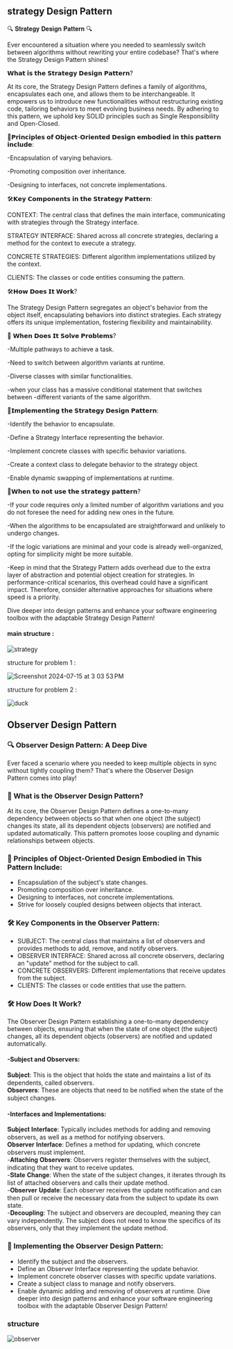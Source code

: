 ## strategy Design Pattern
🔍 𝐒𝐭𝐫𝐚𝐭𝐞𝐠𝐲 𝐃𝐞𝐬𝐢𝐠𝐧 𝐏𝐚𝐭𝐭𝐞𝐫𝐧 🔍

Ever encountered a situation where you needed to seamlessly switch between algorithms without rewriting your entire codebase? That's where the Strategy Design Pattern shines!

𝗪𝗵𝗮𝘁 𝗶𝘀 𝘁𝗵𝗲 𝗦𝘁𝗿𝗮𝘁𝗲𝗴𝘆 𝗗𝗲𝘀𝗶𝗴𝗻 𝗣𝗮𝘁𝘁𝗲𝗿𝗻?

At its core, the Strategy Design Pattern defines a family of algorithms, encapsulates each one, and allows them to be interchangeable. It empowers us to introduce new functionalities without restructuring existing code, tailoring behaviors to meet evolving business needs. By adhering to this pattern, we uphold key SOLID principles such as Single Responsibility and Open-Closed.

🌟𝗣𝗿𝗶𝗻𝗰𝗶𝗽𝗹𝗲𝘀 𝗼𝗳 𝗢𝗯𝗷𝗲𝗰𝘁-𝗢𝗿𝗶𝗲𝗻𝘁𝗲𝗱 𝗗𝗲𝘀𝗶𝗴𝗻 𝗲𝗺𝗯𝗼𝗱𝗶𝗲𝗱 𝗶𝗻 𝘁𝗵𝗶𝘀 𝗽𝗮𝘁𝘁𝗲𝗿𝗻 𝗶𝗻𝗰𝗹𝘂𝗱𝗲:

-Encapsulation of varying behaviors.

-Promoting composition over inheritance.

-Designing to interfaces, not concrete implementations.

🛠️𝗞𝗲𝘆 𝗖𝗼𝗺𝗽𝗼𝗻𝗲𝗻𝘁𝘀 𝗶𝗻 𝘁𝗵𝗲 𝗦𝘁𝗿𝗮𝘁𝗲𝗴𝘆 𝗣𝗮𝘁𝘁𝗲𝗿𝗻:

CONTEXT: The central class that defines the main interface, communicating with strategies through the Strategy interface.

STRATEGY INTERFACE: Shared across all concrete strategies, declaring a method for the context to execute a strategy.

CONCRETE STRATEGIES: Different algorithm implementations utilized by the context.

CLIENTS: The classes or code entities consuming the pattern.

🛠️𝗛𝗼𝘄 𝗗𝗼𝗲𝘀 𝗜𝘁 𝗪𝗼𝗿𝗸?

The Strategy Design Pattern segregates an object's behavior from the object itself, encapsulating behaviors into distinct strategies. Each strategy offers its unique implementation, fostering flexibility and maintainability.

🎯 𝗪𝗵𝗲𝗻 𝗗𝗼𝗲𝘀 𝗜𝘁 𝗦𝗼𝗹𝘃𝗲 𝗣𝗿𝗼𝗯𝗹𝗲𝗺𝘀?

-Multiple pathways to achieve a task.

-Need to switch between algorithm variants at runtime.

-Diverse classes with similar functionalities.

-when your class has a massive conditional statement that switches between -different variants of the same algorithm.

🌿𝗜𝗺𝗽𝗹𝗲𝗺𝗲𝗻𝘁𝗶𝗻𝗴 𝘁𝗵𝗲 𝗦𝘁𝗿𝗮𝘁𝗲𝗴𝘆 𝗗𝗲𝘀𝗶𝗴𝗻 𝗣𝗮𝘁𝘁𝗲𝗿𝗻:

-Identify the behavior to encapsulate.

-Define a Strategy Interface representing the behavior.

-Implement concrete classes with specific behavior variations.

-Create a context class to delegate behavior to the strategy object.

-Enable dynamic swapping of implementations at runtime.

🚫𝗪𝗵𝗲𝗻 𝘁𝗼 𝗻𝗼𝘁 𝘂𝘀𝗲 𝘁𝗵𝗲 𝘀𝘁𝗿𝗮𝘁𝗲𝗴𝘆 𝗽𝗮𝘁𝘁𝗲𝗿𝗻?

-If your code requires only a limited number of algorithm variations and you do not foresee the need for adding new ones in the future.

-When the algorithms to be encapsulated are straightforward and unlikely to undergo changes.

-If the logic variations are minimal and your code is already well-organized, opting for simplicity might be more suitable.

-Keep in mind that the Strategy Pattern adds overhead due to the extra layer of abstraction and potential object creation for strategies. In performance-critical scenarios, this overhead could have a significant impact. Therefore, consider alternative approaches for situations where speed is a priority.

Dive deeper into design patterns and enhance your software engineering toolbox with the adaptable Strategy Design Pattern!

#### main structure : 

![strategy](https://github.com/user-attachments/assets/3075d39e-2f63-4707-86c4-dee751941880)


structure for problem 1 :

![Screenshot 2024-07-15 at 3 03 53 PM](https://github.com/user-attachments/assets/596af59b-e300-4550-81dd-a3ab5f3951ad)

structure for problem 2 :

![duck](https://github.com/user-attachments/assets/a71e5d20-376b-448a-92e8-eaafba756305)




## Observer Design Pattern
### 🔍 Observer Design Pattern: A Deep Dive<br>
Ever faced a scenario where you needed to keep multiple objects in sync without tightly coupling them? That's where the Observer Design Pattern comes into play!
<br>
### 👀 What is the Observer Design Pattern? 
At its core, the Observer Design Pattern defines a one-to-many dependency between objects so that when one object (the subject) changes its state, all its dependent objects (observers) are notified and updated automatically. This pattern promotes loose coupling and dynamic relationships between objects.
### 🌟 Principles of Object-Oriented Design Embodied in This Pattern Include:
* Encapsulation of the subject's state changes.
* Promoting composition over inheritance.
* Designing to interfaces, not concrete implementations.
* Strive for loosely coupled designs between objects that interact.
### 🛠️ Key Components in the Observer Pattern:
* SUBJECT: The central class that maintains a list of observers and provides methods to add, remove, and notify observers.
* OBSERVER INTERFACE: Shared across all concrete observers, declaring an "update" method for the subject to call.
* CONCRETE OBSERVERS: Different implementations that receive updates from the subject.
* CLIENTS: The classes or code entities that use the pattern.<br>
### 🛠️ How Does It Work?<br>
The Observer Design Pattern establishing a one-to-many dependency between objects, ensuring that when the state of one object (the subject) changes, all its dependent objects (observers) are notified and updated automatically.
#### -Subject and Observers:<br>
   𝐒𝐮𝐛𝐣𝐞𝐜𝐭: This is the object that holds the state and maintains a list of its dependents, called observers.<br>
   𝐎𝐛𝐬𝐞𝐫𝐯𝐞𝐫𝐬: These are objects that need to be notified when the state of the subject changes.<br>
#### -Interfaces and Implementations:<br>
   𝐒𝐮𝐛𝐣𝐞𝐜𝐭 𝐈𝐧𝐭𝐞𝐫𝐟𝐚𝐜𝐞: Typically includes methods for adding and removing observers, as well as a method for notifying observers.<br>
   𝐎𝐛𝐬𝐞𝐫𝐯𝐞𝐫 𝐈𝐧𝐭𝐞𝐫𝐟𝐚𝐜𝐞: Defines a method for updating, which concrete observers must implement.<br>
-𝐀𝐭𝐭𝐚𝐜𝐡𝐢𝐧𝐠 𝐎𝐛𝐬𝐞𝐫𝐯𝐞𝐫𝐬: Observers register themselves with the subject, indicating that they want to receive updates.<br>
-𝐒𝐭𝐚𝐭𝐞 𝐂𝐡𝐚𝐧𝐠𝐞: When the state of the subject changes, it iterates through its list of attached observers and calls their update method.<br>
-𝐎𝐛𝐬𝐞𝐫𝐯𝐞𝐫 𝐔𝐩𝐝𝐚𝐭𝐞: Each observer receives the update notification and can then pull or receive the necessary data from the subject to update its own state.<br>
-𝐃𝐞𝐜𝐨𝐮𝐩𝐥𝐢𝐧𝐠: The subject and observers are decoupled, meaning they can vary independently. The subject does not need to know the specifics of its observers, only that they implement the update method.<br>
### 🌿 Implementing the Observer Design Pattern:
* Identify the subject and the observers.
* Define an Observer Interface representing the update behavior.
* Implement concrete observer classes with specific update variations.
* Create a subject class to manage and notify observers.
* Enable dynamic adding and removing of observers at runtime.
Dive deeper into design patterns and enhance your software engineering toolbox with the adaptable Observer Design Pattern!

### structure

![observer](https://github.com/user-attachments/assets/f2777817-50d3-4920-b871-9a0a4fd3056b)

